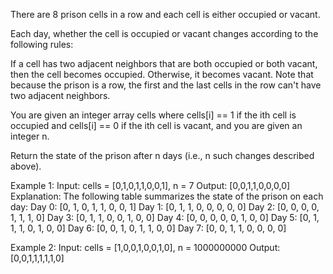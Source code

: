 There are 8 prison cells in a row and each cell is either occupied or vacant.

Each day, whether the cell is occupied or vacant changes according to the following rules:

If a cell has two adjacent neighbors that are both occupied or both vacant, then the cell becomes occupied.
Otherwise, it becomes vacant.
Note that because the prison is a row, the first and the last cells in the row can't have two adjacent neighbors.

You are given an integer array cells where cells[i] == 1 if the ith cell is occupied and cells[i] == 0 if the ith cell is vacant, and you are given an integer n.

Return the state of the prison after n days (i.e., n such changes described above).

Example 1:
Input: cells = [0,1,0,1,1,0,0,1], n = 7
Output: [0,0,1,1,0,0,0,0]
Explanation: The following table summarizes the state of the prison on each day:
Day 0: [0, 1, 0, 1, 1, 0, 0, 1]
Day 1: [0, 1, 1, 0, 0, 0, 0, 0]
Day 2: [0, 0, 0, 0, 1, 1, 1, 0]
Day 3: [0, 1, 1, 0, 0, 1, 0, 0]
Day 4: [0, 0, 0, 0, 0, 1, 0, 0]
Day 5: [0, 1, 1, 1, 0, 1, 0, 0]
Day 6: [0, 0, 1, 0, 1, 1, 0, 0]
Day 7: [0, 0, 1, 1, 0, 0, 0, 0]

Example 2:
Input: cells = [1,0,0,1,0,0,1,0], n = 1000000000
Output: [0,0,1,1,1,1,1,0]